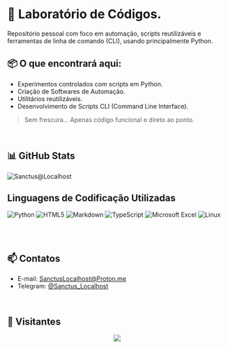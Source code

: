 # 🧬 Laboratório de Códigos.
Repositório pessoal com foco em automação, scripts reutilizáveis e ferramentas de linha de comando (CLI), usando principalmente Python.
<br/>

## 📦 O que encontrará aqui:
- Experimentos controlados com scripts em Python.
- Criação de Softwares de Automação.
- Utilitários reutilizáveis.
- Desenvolvimento de Scripts CLI (Command Line Interface).

> Sem frescura... Apenas código funcional e direto ao ponto.
<br/>

## 📊 GitHub Stats
![Sanctus@Localhost](https://github-readme-stats.vercel.app/api?username=SanctusLocalHost&show_icons=true&theme=chartreuse-dark)
<br/>

## Linguagens de Codificação Utilizadas

<div style="display: inline_block">
  
  ![Python](https://img.shields.io/badge/python-3670A0?style=for-the-badge&logo=python&logoColor=ffdd54)
  ![HTML5](https://img.shields.io/badge/html5-%23E34F26.svg?style=for-the-badge&logo=html5&logoColor=white)
  ![Markdown](https://img.shields.io/badge/markdown-%23000000.svg?style=for-the-badge&logo=markdown&logoColor=white)
  ![TypeScript](https://img.shields.io/badge/typescript-%23007ACC.svg?style=for-the-badge&logo=typescript&logoColor=white)
  ![Microsoft Excel](https://img.shields.io/badge/Microsoft_Excel-217346?style=for-the-badge&logo=microsoft-excel&logoColor=white)
  ![Linux](https://img.shields.io/badge/Linux-FCC624?style=for-the-badge&logo=linux&logoColor=black)
  
</div><br/>
<br/>

## 📫 Contatos
- E-mail: [SanctusLocalhost@Proton.me](mailto:SanctusLocalhost@Proton.me)  
- Telegram: [@Sanctus_Localhost](https://t.me/Sanctus_Localhost)
<br/>

## 🧮 Visitantes
<p align="center">   <img alingn="center" src="https://profile-counter.glitch.me/SanctusLocalHost/count.svg" /></p>





